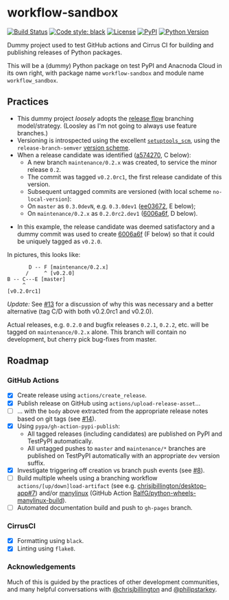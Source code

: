 # workflow-sandbox

[![Build Status](https://api.cirrus-ci.com/github/rpanderson/workflow-sandbox.svg)](https://cirrus-ci.com/rpanderson/workflow-sandbox)
[![Code style: black](https://img.shields.io/badge/code%20style-black-000000.svg)](https://github.com/python/black)
[![License](https://img.shields.io/pypi/l/workflow-sandbox.svg)](https://github.com/rpanderson/workflow-sandbox/raw/master/LICENSE)
[![PyPI](https://img.shields.io/pypi/v/workflow-sandbox.svg)](https://pypi.org/project/workflow-sandbox)
[![Python Version](https://img.shields.io/pypi/pyversions/workflow-sandbox.svg)](https://python.org)

Dummy project used to test GitHub actions and Cirrus CI for building and publishing releases of Python packages.

This will be a (dummy) Python package on test PyPI and Anacnoda Cloud in its own right, with package name `workflow-sandbox` and module name `workflow_sandbox`.

## Practices

- This dummy project *loosely* adopts the [release flow](https://releaseflow.org) branching model/strategy. (Loosley as I'm not going to always use feature branches.)
- Versioning is introspected using the excellent [`setuptools_scm`](https://github.com/pypa/setuptools_scm), using the `release-branch-semver` [version scheme](https://github.com/pypa/setuptools_scm#version-number-construction).
- When a release candidate was identified ([a574270](https://github.com/rpanderson/workflow-sandbox/commit/a5742702fcf6530da3080ad1d4a3eabb4fd78013), C below):
  * A new branch `maintenance/0.2.x` was created, to service the minor release `0.2`.
  * The commit was tagged `v0.2.0rc1`, the first release candidate of this version.
  * Subsequent untagged commits are versioned (with local scheme `no-local-version`): 
  * On `master` as `0.3.0devN`, e.g. `0.3.0dev1` ([ee03672](https://github.com/rpanderson/workflow-sandbox/commit/ee03672fa0cdf96f4e400586a1629d0e3908a48e), E below);
  * On `maintenance/0.2.x` as `0.2.0rc2.dev1` ([6006a6f](https://github.com/rpanderson/workflow-sandbox/commit/6006a6f5ca5922d9b4f352c2a37f23008eb4d597), D below).
* In this example, the release candidate was deemed satisfactory and a dummy commit was used to create [6006a6f](https://github.com/rpanderson/workflow-sandbox/commit/6006a6f5ca5922d9b4f352c2a37f23008eb4d597) (F below) so that it could be uniquely tagged as `v0.2.0`.

In pictures, this looks like:
```
       D -- F [maintenance/0.2.x]
      /     ^ [v0.2.0]
B -- C---E [master]
     ^
[v0.2.0rc1]
```

*Update:* See [#13](https://github.com/rpanderson/workflow-sandbox/issues/13) for a discussion of why this was necessary and a better alternative (tag C/D with both v0.2.0rc1 and v0.2.0).

Actual releases, e.g. `0.2.0` and bugfix releases `0.2.1`, `0.2.2`, etc. will be tagged on `maintenance/0.2.x` alone. This branch will contain no development, but cherry pick bug-fixes from master.

## Roadmap

### GitHub Actions

- [x] Create release using `actions/create_release`.
- [x] Publish release on GitHub using `actions/upload-release-asset`...
- [ ] ... with the `body` above extracted from the appropriate release notes based on git tags (see [#14](https://github.com/rpanderson/workflow-sandbox/issues/14)).
- [x] Using `pypa/gh-action-pypi-publish`:
  - All tagged releases (including candidates) are published on PyPI and TestPyPI automatically.
  - All untagged pushes to `master` and `maintenance/*` branches are published on TestPyPI automatically with an appropriate `dev` version suffix.
- [x] Investigate triggering off creation vs branch push events (see [#8](https://github.com/rpanderson/workflow-sandbox/issues/8)).
- [ ] Build multiple wheels using a branching workflow `actions/[up/down]load-artifact` (see e.g. [chrisjbillington/desktop-app#7](https://github.com/chrisjbillington/desktop-app/issues/7])) and/or [manylinux](https://github.com/pypa/manylinux) (GitHub Action [RalfG/python-wheels-manylinux-build](https://github.com/RalfG/python-wheels-manylinux-build)).
- [ ] Automated documentation build and push to `gh-pages` branch.

### CirrusCI

- [x] Formatting using `black`.
- [x] Linting using `flake8`.

### Acknowledgements

Much of this is guided by the practices of other development communities, and many helpful conversations with [@chrisjbillington](https://github.com/chrisjbillington) and [@philipstarkey](https://github.com/philipstarkey).
